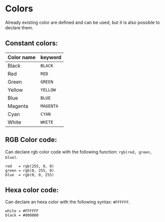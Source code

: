 # Colors

Already existing color are defined and can be used, but it is also possible to declare them.

## Constant colors:

| Color name | keyword   |
| ---------- | --------- |
| Black      | `BLACK`   |
| Red        | `RED`     |
| Green      | `GREEN`   |
| Yellow     | `YELLOW ` |
| Blue       | `BLUE`    |
| Magenta    | `MAGENTA` |
| Cyan       | `CYAN`    |
| White      | `WHITE`   |

## RGB Color code:

Can declare rgb color code with the following function: `rgb(red, green, blue)`.

```
red   = rgb(255, 0, 0)
green = rgb(0, 255, 0)
blue  = rgb(0, 0, 255)
```

## Hexa color code:

Can declare an hexa color with the following syntax: `#FFFFFF`.

```
white = #FFFFFF
black = #000000
```
